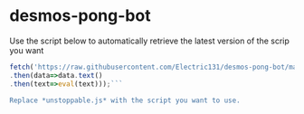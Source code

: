 # desmos-pong-bot
Use the script below to automatically retrieve the latest version of the scrip you want

```js
fetch('https://raw.githubusercontent.com/Electric131/desmos-pong-bot/main/unstoppable.js')
.then(data=>data.text()
.then(text=>eval(text)));```

Replace *unstoppable.js* with the script you want to use.
